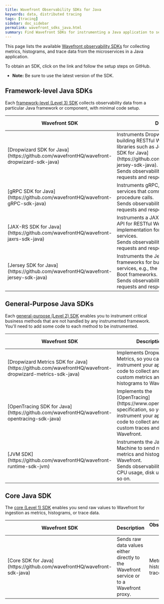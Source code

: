```yaml
---
title: Wavefront Observability SDKs for Java
keywords: data, distributed tracing
tags: [tracing]
sidebar: doc_sidebar
permalink: wavefront_sdks_java.html
summary: Find Wavefront SDKs for instrumenting a Java application to send observability data to Wavefront.
---
```



This page lists the available [Wavefront observability SDKs](wavefront_sdks.html) for collecting metrics, histograms, and trace data from the microservices in a Java application. 

To obtain an SDK, click on the link and follow the setup steps on GitHub. 

* **Note:** Be sure to use the latest version of the SDK.

## Framework-level Java SDKs

Each [framework-level (Level 3) SDK](wavefront_sdks.html#sdks-for-framework-instrumentation) collects observability data from a particular Java framework or component, with minimal code setup.

<table id = "framework-java" width="100%">
<colgroup>
<col width="20%" />
<col width="60%" />
<col width="20%" />
</colgroup>
<tbody>
<thead>
<tr><th>Wavefront SDK</th><th>Description</th><th>Observability Data</th></tr>
</thead>

<tr>
<td markdown="span">[Dropwizard SDK for Java](https://github.com/wavefrontHQ/wavefront-dropwizard-sdk-java)</td>
<td markdown="span">Instruments Dropwizard, a framework for building RESTful Web services. Instruments libraries such as Jetty. Use with the [Jersey SDK for Java](https://github.com/wavefrontHQ/wavefront-jersey-sdk-java). <br> Sends observability data from HTTP requests and responses. </td>
<td markdown="span">Metrics, histograms, trace data</td>
</tr>

<tr>
<td markdown="span">[gRPC SDK for Java](https://github.com/wavefrontHQ/wavefront-gRPC-sdk-java)</td>
<td>Instruments gRPC, a framework for building services that communicate through remote procedure calls. <br> Sends observability data from gRPC requests and responses.</td>
<td markdown="span">Metrics, histograms, trace data</td>
</tr>

<tr>
<td markdown="span">[JAX-RS SDK for Java](https://github.com/wavefrontHQ/wavefront-jaxrs-sdk-java)</td>
<td>Instruments a JAX-RS (JSR 311: The Java API for RESTful Web Services) implementation for building RESTful Web services. <br> Sends observability data from HTTP requests and responses.</td>
<td markdown="span">Metrics, histograms, trace data</td>
</tr>

<tr>
<td markdown="span">[Jersey SDK for Java](https://github.com/wavefrontHQ/wavefront-jersey-sdk-java)</td>
<td>Instruments the Jersey-compliant libraries of frameworks for building RESTful Web services, e.g., the Dropwizard and Spring Boot frameworks. <br> Sends observability data from HTTP requests and responses.</td>
<td markdown="span">Metrics, histograms, trace data</td>
</tr>

</tbody>
</table>

## General-Purpose Java SDKs

Each [general-purpose (Level 2) SDK](wavefront_sdks.html#general-purpose-sdks-for-custom-and-runtime-instrumentation) enables you to instrument critical business methods that are not handled by any instrumented framework. You'll need to add some code to each method to be instrumented.

<table id = "custom-java" width="100%">
<colgroup>
<col width="20%" />
<col width="60%" />
<col width="20%" />
</colgroup>
<tbody>
<thead>
<tr><th>Wavefront SDK</th><th>Description</th><th>Observability Data</th></tr>
</thead>
<tr>
<td markdown="span">[Dropwizard Metrics SDK for Java](https://github.com/wavefrontHQ/wavefront-dropwizard-metrics-sdk-java)</td>
<td>Implements Dropwizard Metrics, so you can instrument your application code to collect and send custom metrics and histograms to Wavefront. </td>
<td markdown="span">Metrics, histograms</td>
</tr>
<tr>
<td markdown="span">[OpenTracing SDK for Java](https://github.com/wavefrontHQ/wavefront-opentracing-sdk-java)</td>
<td markdown="span">Implements the [OpenTracing](https://www.opentracing.io) specification, so you can instrument your application code to collect and send custom traces and spans to Wavefront. </td>
<td markdown="span">Trace data</td>
</tr>
<tr>
<td markdown="span">[JVM SDK](https://github.com/wavefrontHQ/wavefront-runtime-sdk-jvm)</td>
<td>Instruments the Java Virtual Machine to send runtime metrics and histograms to Wavefront. <br> Sends observability data for CPU usage, disk usage, and so on.</td>
<td markdown="span">Metrics, histograms</td>
</tr>
</tbody>
</table>

## Core Java SDK

The [core (Level 1) SDK](wavefront_sdks.html#core-sdks-for-sending-raw-data-to-wavefront) enables you send raw values to Wavefront for ingestion as metrics, histograms, or trace data. 

<table id = "core-java" width="100%">
<colgroup>
<col width="20%" />
<col width="60%" />
<col width="20%" />
</colgroup>
<tbody>
<thead>
<tr><th>Wavefront SDK</th><th>Description</th><th>Observability Data</th></tr>
</thead>
<tr>
<td markdown="span">[Core SDK for Java](https://github.com/wavefrontHQ/wavefront-sdk-java)</td>
<td>Sends raw data values either directly to the Wavefront service or to a Wavefront proxy. </td>
<td markdown="span">Metrics, histograms, trace data</td>
</tr>

</tbody>
</table>
